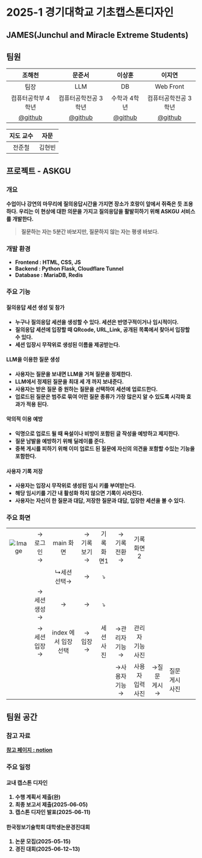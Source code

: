 # 2025-1 경기대학교 기초캡스톤디자인
## <b>JAMES(Junchul and Miracle Extreme Students)

## 팀원
|조해천|문준서|이상훈|이지연|
|:---:|:---:|:---:|:---:|
|팀장|LLM|DB|Web Front|
|컴퓨터공학부 4학년|컴퓨터공학전공 3학년|수학과 4학년|컴퓨터공학전공 3학년|
|[@github](https://www.github.com/dasfaf4464)|[@github](https://www.github.com/odpd09091)|[@github](https://www.github.com/KGU-LSH)|[@github](https://www.github.com/leejiyeoniya)|

|지도 교수|자문|
|:---:|:---:|
|전준철|김현빈|

## 프로젝트 - ASKGU
### 개요
수업이나 강연의 마무리에 질의응답시간을 가지면 장소가 호랑이 앞에서 쥐죽은 듯 조용하다. 우리는 이 현상에 대한 의문을 가지고 질의응답을 활발히하기 위해 ASKGU 서비스를 개발한다.
> <b>질문하는 자는 5분간 바보지만, 질문하지 않는 자는 평생 바보다.

### 개발 환경
- Frontend : HTML, CSS, JS
- Backend : Python Flask, Cloudflare Tunnel
- Database : MariaDB, Redis

### 주요 기능

#### 질의응답 세션 생성 및 참가
- 누구나 질의응답 세션을 생성할 수 있다. 세션은 반영구적이거나 임시적이다.
- 질의응답 세션에 입장할 때 QRcode, URL_Link, 공개된 목록에서 찾아서 입장할 수 있다.
- 세션 입장시 무작위로 생성된 이름을 제공받는다.
#### LLM을 이용한 질문 생성
- 사용자는 질문을 보내면 LLM을 거쳐 질문을 정제한다.
- LLM에서 정제된 질문을 최대 세 개 까지 보내준다.
- 사용자는 받은 질문 중 원하는 질문을 선택하여 세션에 업로드한다.
- 업로드된 질문은 범주로 묶여 어떤 질문 종류가 가장 많은지 알 수 있도록 시각화 효과가 적용 된다. 
#### 악의적 이용 예방
- 익명으로 업로드 될 때 욕설이나 비방이 포함된 글 작성을 예방하고 제지한다.
- 질문 남발을 예방하기 위해 딜레이를 준다.
- 중복 게시를 피하기 위해 이미 업로드 된 질문에 자신의 의견을 포함할 수있는 기능을 포함한다.
#### 사용자 기록 저장
- 사용자는 입장시 무작위로 생성된 임시 키를 부여받는다.
- 해당 임시키를 기간 내 활성화 하지 않으면 기록이 사라진다.
- 사용자는 자신이 한 질문과 대답, 저장한 질문과 대답, 입장한 세션을 볼 수 있다.

### 주요 화면
||||||||||||
|:---:|:---:|:---:|:---:|:---:|:---:|:---:|:---:|:---:|:---:|:---:|
|![Image](https://github.com/user-attachments/assets/076cc23a-f52a-4a93-b92b-87ac4229a904)|→ 로그인 →|main 화면|→ 기록 보기 →|기록 화면1|→ 기록 전환 →|기록 화면2|||||
|||↳세션 선택→|→|⤵|||||||
||→ 세션 생성→|→|→|⤵|||||||
||→ 세션 입장 →|index 에서 입장 선택|→ 입장 →|세션 사진|→관리자 기능→|관리자 기능 사진|||||
||||||→사용자 기능→|사용자 입력 사진|→질문 게시→|질문 게시 사진|||

## 팀원 공간
### 참고 자료
[참고 페이지 : notion](https://cerulean-transport-2a9.notion.site/AI-1ad265623d0780fab864febae640a97a?pvs=74)

### 주요 일정
#### 교내 캡스톤 디자인
1. 수행 계획서 제출(완)
2. 최종 보고서 제출(2025-06-05)
3. 캡스톤 디자인 발표(2025-06-11)
#### 한국정보기술학회 대학생논문경진대회
1. 논문 모집(2025-05-15)
2. 경진 대회(2025-06-12~13)